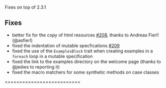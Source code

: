 Fixes on top of 2.3.1

## Fixes

 * better fix for the copy of html resources [#208](https://github.com/etorreborre/specs2/issues/208), thanks to Andreas Fierl! (@asfierl)
 * fixed the indentation of mutable specfications [#209](https://github.com/etorreborre/specs2/issues/209)
 * fixed the use of the `ExamplesBlock` trait when creating examples in a `foreach` loop in a mutable specification
 * fixed the link to the examples directory on the welcome page (thanks to @jedws to reporting it)
 * fixed the macro matchers for some synthetic methods on case classes


 ==========================

